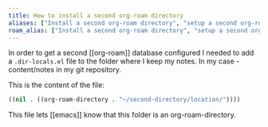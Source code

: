 ```yaml
---
title: How to install a second org-roam directory
aliases: ["Install a second org-roam directory", "setup a second org-roam directory"]
roam_alias: ["Install a second org-roam directory", "setup a second org-roam directory"]
---
```


In order to get a second [[org-roam]] database configured I needed to add a `.dir-locals.el` file to the folder where I keep my notes. In my case - content/notes in my git repository. 

This is the content of the file: 
```lisp
((nil . ((org-roam-directory . "~/second-directory/location/"))))
```

This file lets [[emacs]] know that this folder is an org-roam-directory. 
